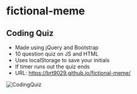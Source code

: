 # fictional-meme
## Coding Quiz
- Made using jQuery and Bootstrap
- 10 question quiz on JS and HTML
- Uses localStorage to save your initials
- If timer runs out the quiz ends
- URL: https://brt9029.github.io/fictional-meme/





![CodingQuiz](https://user-images.githubusercontent.com/26530136/139557101-f5162f93-93fd-4245-a294-e61c0aeab8aa.PNG)
